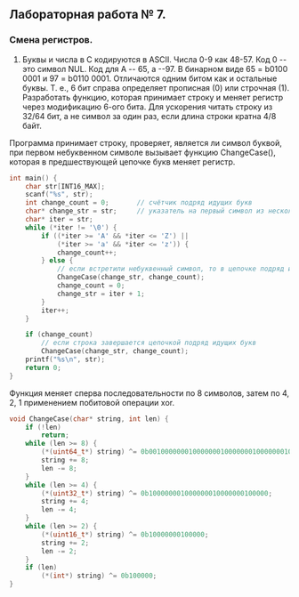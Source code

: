## Лабораторная работа № 7.
### Смена регистров.

1. Буквы и числа в С кодируются в ASCII. Числа 0-9 как 48-57. Код 0 -- это символ NUL. Код для A -- 65, a --97. В бинарном виде 65 = b0100 0001 и 97 = b0110 0001.
Отличаются одним битом как и остальные буквы. Т. е., 6 бит справа определяет прописная (0) или строчная (1).
Разработать функцию, которая принимает строку и меняет регистр через модификацию 6-ого бита. Для ускорения читать строку из 32/64 бит, а не символ за один раз, если длина строки кратна 4/8 байт.

Программа принимает строку, проверяет, является ли символ буквой, при первом небуквенном символе вызывает функцию ChangeCase(), которая в предшествующей цепочке букв меняет регистр.
     
```c
int main() {
    char str[INT16_MAX];
    scanf("%s", str);
    int change_count = 0;       // счётчик подряд идущих букв
    char* change_str = str;     // указатель на первый символ из несколько подряд идущих букв
    char* iter = str;
    while (*iter != '\0') {
        if ((*iter >= 'A' && *iter <= 'Z') ||
            (*iter >= 'a' && *iter <= 'z')) {
            change_count++;
        } else {
            // если встретили небуквенный символ, то в цепочке подряд идущих перед ним букв меняем регистр
            ChangeCase(change_str, change_count);
            change_count = 0;
            change_str = iter + 1;
        }
        iter++;
    }

    if (change_count)
        // если строка завершается цепочкой подряд идущих букв
        ChangeCase(change_str, change_count);
    printf("%s\n", str);
    return 0;
}
```

Функция меняет сперва последовательности по 8 символов, затем по 4, 2, 1 применением побитовой операции xor.    
```c
void ChangeCase(char* string, int len) {
    if (!len)
        return;
    while (len >= 8) {
        (*(uint64_t*) string) ^= 0b0010000000100000001000000010000000100000001000000010000000100000;
        string += 8;
        len -= 8;
    }
    while (len >= 4) {
        (*(uint32_t*) string) ^= 0b100000001000000010000000100000;
        string += 4;
        len -= 4;
    }
    while (len >= 2) {
        (*(uint16_t*) string) ^= 0b10000000100000;
        string += 2;
        len -= 2;
    }
    if (len)
        (*(int*) string) ^= 0b100000;
}
``` 


